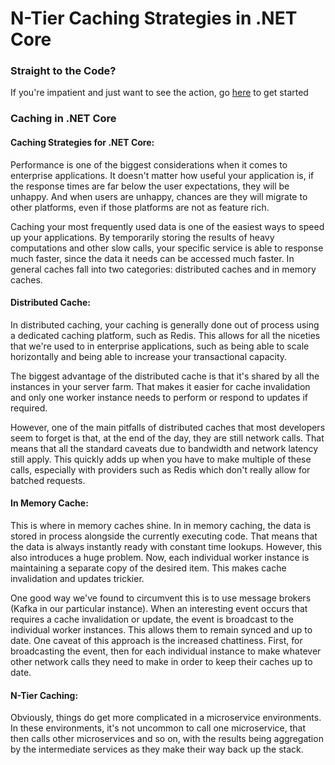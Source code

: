 # N-Tier Caching Strategies in .NET Core

### Straight to the Code? 

If you're impatient and just want to see the action, go [here](docs/GettingStarted.md) to get started

### Caching in .NET Core

#### Caching Strategies for .NET Core:

Performance is one of the biggest considerations when it comes to enterprise applications. It doesn't matter how useful your application is, if the response times are far below the user expectations, they will be unhappy. And when users are unhappy, chances are they will migrate to other platforms, even if those platforms are not as feature rich. 

Caching your most frequently used data is one of the easiest ways to speed up your applications. By temporarily storing the results of heavy computations and other slow calls, your specific service is able to response much faster, since the data it needs can be accessed much faster. In general caches fall into two categories: distributed caches and in memory caches.

#### Distributed Cache:

In distributed caching, your caching is generally done out of process using a dedicated caching platform, such as Redis. This allows for all the niceties that we're used to in enterprise applications, such as being able to scale horizontally and being able to increase your transactional capacity.

The biggest advantage of the distributed cache is that it's shared by all the instances in your server farm. That makes it easier for cache invalidation and only one worker instance needs to perform or respond to updates if required. 

However, one of the main pitfalls of distributed caches that most developers seem to forget is that, at the end of the day, they are still network calls. That means that all the standard caveats due to bandwidth and network latency still apply. This quickly adds up when you have to make multiple of these calls, especially with providers such as Redis which don't really allow for batched requests. 

#### In Memory Cache:

This is where in memory caches shine. In in memory caching, the data is stored in process alongside the currently executing code. That means that the data is always instantly ready with constant time lookups. However, this also introduces a huge problem. Now, each individual worker instance is maintaining a separate copy of the desired item. This makes cache invalidation and updates trickier. 

One good way we've found to circumvent this is to use message brokers (Kafka in our particular instance). When an interesting event occurs that requires a cache invalidation or update, the event is broadcast to the individual worker instances. This allows them to remain synced and up to date. One caveat of this approach is the increased chattiness. First, for broadcasting the event, then for each individual instance to make whatever other network calls they need to make in order to keep their caches up to date. 

#### N-Tier Caching:

Obviously, things do get more complicated in a microservice environments. In these environments, it's not uncommon to call one microservice, that then calls other microservices and so on, with the results being aggregation by the intermediate services as they make their way back up the stack. 
